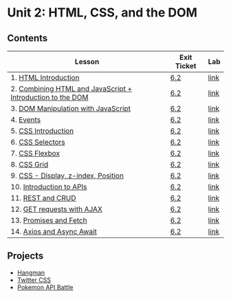 # Unit 2: HTML, CSS, and the DOM

## Contents

| Lesson | Exit Ticket | Lab |
| --- | --- | --- |
| 1. [HTML Introduction](https://github.com/joinpursuit/Pursuit-Core-Web/tree/6_2/html_css_dom/html_introduction_combined) | [6.2](https://canvas.instructure.com/courses/1605748/quizzes/4100854) | [link](https://github.com/joinpursuit/Pursuit-Core-Web-HTML-Introduction-Lab) |
| 2. [Combining HTML and JavaScript + Introduction to the DOM](https://github.com/joinpursuit/Pursuit-Core-Web/blob/6_2/html_css_dom/dom_1/README.md) | [6.2](https://canvas.instructure.com/courses/1605748/quizzes/4107336) | [link](https://github.com/joinpursuit/combining-html-and-javascript-plus-dom)
| 3. [DOM Manipulation with JavaScript](https://github.com/joinpursuit/Pursuit-Core-Web/tree/6_2/html_css_dom/dom_manipulation) | [6.2](https://canvas.instructure.com/courses/1605748/quizzes/4116399) | [link](https://github.com/joinpursuit/adding_elements_to_the_dom_lab)
| 4. [Events](https://github.com/joinpursuit/Pursuit-Core-Web/tree/6_2/html_css_dom/events) | [6.2](https://canvas.instructure.com/courses/1605748/quizzes/4129211) | [link](https://github.com/joinpursuit/events_lab)
| 5. [CSS Introduction](https://github.com/joinpursuit/Pursuit-Core-Web/tree/6_2/html_css_dom/css_intro) | [6.2](https://canvas.instructure.com/courses/1605748/quizzes/4143418) | [link](https://github.com/joinpursuit/Pursuit-Core-CSS-Intro-Lab/blob/master/README.md) |
| 6. [CSS Selectors](https://github.com/joinpursuit/Pursuit-Core-Web/tree/master/html_css_dom/css_selectors) | [6.2](https://canvas.instructure.com/courses/1605748/quizzes/4151828) | [link](https://github.com/joinpursuit/Pursuit-Core-CSS-Selectors-Lab/blob/master/README.md) |
| 7. [CSS Flexbox](https://github.com/joinpursuit/Pursuit-Core-Web/tree/master/html_css_dom/css_flexbox) | [6.2](https://canvas.instructure.com/courses/1605748/quizzes/4174615) | [link](https://github.com/joinpursuit/css_flexbox_exercise) |
| 8. [CSS Grid](https://github.com/joinpursuit/Pursuit-Core-Web/tree/master/html_css_dom/css_grid) | [6.2](https://canvas.instructure.com/courses/1605748/quizzes/4179035) | [link](https://github.com/joinpursuit/css_grid_exercise)
| 9. [CSS - Display, z-index, Position](https://github.com/joinpursuit/Pursuit-Core-Web/tree/master/html_css_dom/css_display_position_zind) | [6.2](https://canvas.instructure.com/courses/1605748/quizzes/4217753) | [link](https://github.com/joinpursuit/css_display_position_zindex_exercise) |
| 10. [Introduction to APIs](https://github.com/joinpursuit/Pursuit-Core-Web/tree/master/html_css_dom/api_intro) | [6.2](https://canvas.instructure.com/courses/1605748/quizzes/4245201) | [link](https://github.com/joinpursuit/Pursuit-Core-Introduction-To-Networking-and-APIs-Lab/blob/master/README.md) |
| 11. [REST and CRUD](https://github.com/joinpursuit/Pursuit-Core-Web/tree/master/html_css_dom/restful_apis) | [6.2](https://canvas.instructure.com/courses/1605748/quizzes/4245541) | [link](https://github.com/joinpursuit/restfulapi_exercise) |
| 12. [GET requests with AJAX](https://github.com/joinpursuit/Pursuit-Core-Web/tree/master/html_css_dom/ajax) | [6.2](https://canvas.instructure.com/courses/1605748/quizzes/4262503) | [link](https://github.com/joinpursuit/Pursuit-Core-Web-AJAX-Lab) |
| 13. [Promises and Fetch](https://github.com/joinpursuit/Pursuit-Core-Web/blob/master/html_css_dom/fetch/README.md) | [6.2](https://canvas.instructure.com/courses/1605748/quizzes/4271116) | [link](https://github.com/joinpursuit/Pursuit-Core-Web-Promises-Fetch-Lab/blob/master/README.md) |
| 14. [Axios and Async Await](https://github.com/joinpursuit/Pursuit-Core-Web/tree/master/html_css_dom/axios%2Basync-await) | [6.2](https://canvas.instructure.com/courses/1605748/quizzes/4282554) | [link](https://github.com/joinpursuit/axios_assignment/blob/master/axios_exercise.md) |

## Projects

- [Hangman](https://github.com/joinpursuit/Pursuit-Core-Web-Hangman-Weekly-Assignment/blob/master/README.md)
- [Twitter CSS](https://github.com/joinpursuit/Pursuit-Core-Web-Twitter-CSS-Assignment)
- [Pokemon API Battle](https://github.com/joinpursuit/Pursuit-Core-Web-Loading-Data-from-Online-Assignment/blob/master/README.md)
